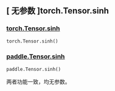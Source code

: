 ## [ 无参数 ]torch.Tensor.sinh

### [torch.Tensor.sinh](https://pytorch.org/docs/stable/generated/torch.Tensor.sinh.html?highlight=torch+tensor+sinh#torch.Tensor.sinh)

```python
torch.Tensor.sinh()
```

### [paddle.Tensor.sinh](https://www.paddlepaddle.org.cn/documentation/docs/zh/develop/api/paddle/Tensor_cn.html#sinh-name-none)

```python
paddle.Tensor.sinh()
```

两者功能一致，均无参数。
